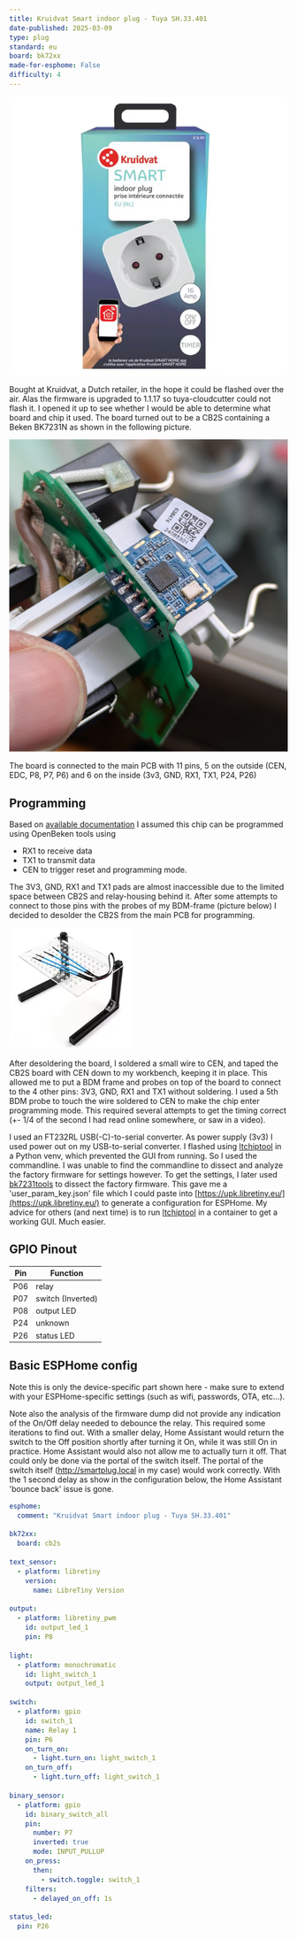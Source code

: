 ```yaml
---
title: Kruidvat Smart indoor plug - Tuya SH.33.401
date-published: 2025-03-09
type: plug
standard: eu
board: bk72xx
made-for-esphome: False
difficulty: 4
---
```


![Kruidvat Smart indoor plug - Tuya SH.33.401](prd-front-6153488-1-600x600.png)

Bought at Kruidvat, a Dutch retailer, in the hope it could be flashed over the air. Alas the firmware is upgraded to 1.1.17 so tuya-cloudcutter could not flash it. I opened it up to see whether I would be able to determine what board and chip it used. The board turned out to be a CB2S containing a Beken BK7231N as shown in the following picture.

![Picture of inside](PXL_20250214_135223501-smaller.jpg)

The board is connected to the main PCB with 11 pins, 5 on the outside (CEN, EDC, P8, P7, P6) and 6 on the inside (3v3, GND, RX1, TX1, P24, P26)

## Programming

Based on [available documentation](https://docs.libretiny.eu/) I assumed this chip can be programmed using OpenBeken tools using

- RX1 to receive data
- TX1 to transmit data
- CEN to trigger reset and programming mode.

The 3V3, GND, RX1 and TX1 pads are almost inaccessible due to the limited space between CB2S and relay-housing behind it. After some attempts to connect to those pins with the probes of my BDM-frame (picture below) I decided to desolder the CB2S from the main PCB for programming. 

![BDM-frame](BDM-frame.png)

After desoldering the board, I soldered a small wire to CEN, and taped the CB2S board with CEN down to my workbench, keeping it in place. This allowed me to put a BDM frame and probes on top of the board to connect to the 4 other pins: 3V3, GND, RX1 and TX1 without soldering. I used a 5th BDM probe to touch the wire soldered to CEN to make the chip enter programming mode. This required several attempts to get the timing correct (+- 1/4 of the second I had read online somewhere, or saw in a video).

I used an FT232RL USB(-C)-to-serial converter. As power supply (3v3) I used power out on my USB-to-serial converter. I flashed using [ltchiptool](https://docs.libretiny.eu/docs/flashing/tools/ltchiptool/) in a Python venv, which prevented the GUI from running. So I used the commandline. I was unable to find the commandline to dissect and analyze the factory firmware for settings however. To get the settings, I later used [bk7231tools](https://github.com/tuya-cloudcutter/bk7231tools) to dissect the factory firmware. This gave me a 'user_param_key.json' file which I could paste into [https://upk.libretiny.eu/](https://upk.libretiny.eu/) to generate a configuration for ESPHome. My advice for others (and next time) is to run [ltchiptool](https://docs.libretiny.eu/docs/flashing/tools/ltchiptool/) in a container to get a working GUI. Much easier.

## GPIO Pinout

| Pin   | Function          |
| ----- | ----------------- |
| P06   | relay             |
| P07   | switch (Inverted) |
| P08   | output LED        |
| P24   | unknown           |
| P26   | status LED        |

## Basic ESPHome config

Note this is only the device-specific part shown here - make sure to extend with your ESPHome-specific settings (such as wifi, passwords, OTA, etc...).

Note also the analysis of the firmware dump did not provide any indication of the On/Off delay needed to debounce the relay. This required some iterations to find out. With a smaller delay, Home Assistant would return the switch to the Off position shortly after turning it On, while it was still On in practice. Home Assistant would also not allow me to actually turn it off. That could only be done via the portal of the switch itself. The portal of the switch itself (http://smartplug.local in my case) would work correctly. With the 1 second delay as show in the configuration below, the Home Assistant 'bounce back' issue is gone.

```yaml
esphome:
  comment: "Kruidvat Smart indoor plug - Tuya SH.33.401"

bk72xx:
  board: cb2s

text_sensor:
  - platform: libretiny
    version:
      name: LibreTiny Version

output:
  - platform: libretiny_pwm
    id: output_led_1
    pin: P8

light:
  - platform: monochromatic
    id: light_switch_1
    output: output_led_1

switch:
  - platform: gpio
    id: switch_1
    name: Relay 1
    pin: P6
    on_turn_on:
      - light.turn_on: light_switch_1
    on_turn_off:
      - light.turn_off: light_switch_1

binary_sensor:
  - platform: gpio
    id: binary_switch_all
    pin:
      number: P7
      inverted: true
      mode: INPUT_PULLUP
    on_press:
      then:
        - switch.toggle: switch_1
    filters:
      - delayed_on_off: 1s

status_led:
  pin: P26
```
